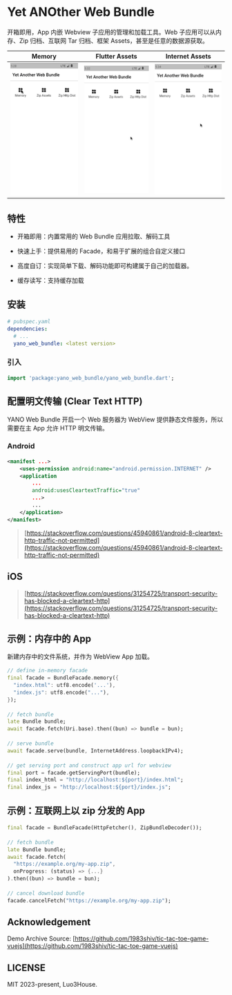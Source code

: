
# Yet ANOther Web Bundle

开箱即用，App 内嵌 Webview 子应用的管理和加载工具。Web 子应用可以从内存、Zip 归档、互联网 Tar 归档、框架 Assets，甚至是任意的数据源获取。

| Memory                               | Flutter Assets                                 | Internet Assets                                |
| ------------------------------------ | ---------------------------------------------- | ---------------------------------------------- |
| ![Load from Memory](images/rec1.gif) | ![Load from Framework Assets](images/rec2.gif) | ![Load from Internet Archive](images/rec3.gif) |

## 特性

- 开箱即用：内置常用的 Web Bundle 应用拉取、解码工具

- 快速上手：提供易用的 Facade，和易于扩展的组合自定义接口

- 高度自订：实现简单下载、解码功能即可构建属于自己的加载器。

- 缓存读写：支持缓存加载

## 安装

```yaml
# pubspec.yaml
dependencies:
  # ...
  yano_web_bundle: <latest version>
```

### 引入


```dart
import 'package:yano_web_bundle/yano_web_bundle.dart';
```

## 配置明文传输 (Clear Text HTTP)

YANO Web Bundle 开启一个 Web 服务器为 WebView 提供静态文件服务，所以需要在主 App 允许 HTTP 明文传输。

### Android

```xml
<manifest ...>
    <uses-permission android:name="android.permission.INTERNET" />
    <application
        ...
        android:usesCleartextTraffic="true"
        ...>
        ...
    </application>
</manifest>
```

> [https://stackoverflow.com/questions/45940861/android-8-cleartext-http-traffic-not-permitted](https://stackoverflow.com/questions/45940861/android-8-cleartext-http-traffic-not-permitted)



## iOS

> [https://stackoverflow.com/questions/31254725/transport-security-has-blocked-a-cleartext-http](https://stackoverflow.com/questions/31254725/transport-security-has-blocked-a-cleartext-http)


## 示例：内存中的 App

新建内存中的文件系统，并作为 WebView App 加载。

```dart
// define in-memory facade
final facade = BundleFacade.memory({
  "index.html": utf8.encode('...'),
  "index.js": utf8.encode("..."),
});

// fetch bundle
late Bundle bundle;
await facade.fetch(Uri.base).then((bun) => bundle = bun);

// serve bundle
await facade.serve(bundle, InternetAddress.loopbackIPv4);

// get serving port and construct app url for webview
final port = facade.getServingPort(bundle);
final index_html = "http://localhost:${port}/index.html";
final index_js = "http://localhost:${port}/index.js";
```

## 示例：互联网上以 zip 分发的 App

```dart
final facade = BundleFacade(HttpFetcher(), ZipBundleDecoder());

// fetch bundle
late Bundle bundle;
await facade.fetch(
  "https://example.org/my-app.zip",
  onProgress: (status) => {...}
).then((bun) => bundle = bun);

// cancel download bundle
facade.cancelFetch("https://example.org/my-app.zip");
```

## Acknowledgement

Demo Archive Source: [https://github.com/1983shiv/tic-tac-toe-game-vuejs](https://github.com/1983shiv/tic-tac-toe-game-vuejs)

## LICENSE

MIT 2023-present, Luo3House.
